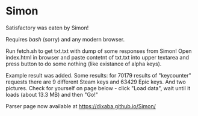 # Simon

Satisfactory was eaten by Simon!

Requires _bash_ (sorry) and any modern browser.

Run fetch.sh to get txt.txt with dump of some responses from Simon!
Open index.html in browser and paste contetnt of txt.txt into upper textarea and press button to do some nothing (like existance of alpha keys).

Example result was added. Some results: for 70179 results of "keycounter" requests there are 9 different Steam keys and 63429 Epic keys. And two pictures. Check for yourself on page below - click "Load data", wait until it loads (about 13.3 MB) and then "Go!"

Parser page now available at <https://dixaba.github.io/Simon/>
